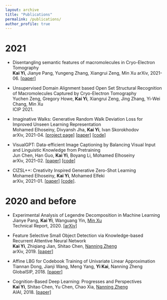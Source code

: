 ```yaml
---
layout: archive
title: "Publications"
permalink: /publications/
author_profile: true
---
```


# 2021
* Disentangling semantic features of macromolecules in Cryo-Electron Tomography                                                         
  **Kai Yi**, Jianye Pang, Yungeng Zhang, Xiangrui Zeng, Min Xu
  arXiv, 2021-06. [[paper]](https://arxiv.org/abs/2106.14192)

* Unsupervised Domain Alignment based Open Set Structural Recognition of Macromolecules Captured by Cryo-Electron Tomography      
  Yuchen Zeng, Gregory Howe, **Kai Yi**, Xiangrui Zeng, Jing Zhang, Yi-Wei Chang, Min Xu        
  ICIP 2021.
  
* Imaginative Walks: Generative Random Walk Deviation Loss for Improved Unseen Learning Representation            
  Mohamed Elhoseiny, Divyansh Jha, **Kai Yi**, Ivan Skorokhodov           
  arXiv, 2021-04. [[project page]](https://imaginative-walks.github.io/) [[paper]](https://arxiv.org/abs/2104.09757) [[code]](https://github.com/Vision-CAIR/GRaW)   
  
* VisualGPT: Data-efficient Image Captioning by Balancing Visual Input and Linguistic Knowledge from Pretraining             
  Jun Chen, Han Guo, **Kai Yi**, Boyang Li, Mohamed Elhoseiny              
  arXiv, 2021-02. [[paper]](https://arxiv.org/abs/2102.10407) [[code]](https://github.com/Vision-CAIR/VisualGPT)
  
* CIZSL++: Creativity Inspired Generative Zero-Shot Learning            
  Mohamed Elhoseiny, **Kai Yi**,  Mohamed Elfeki               
  arXiv, 2021-01. [[paper]](https://arxiv.org/abs/2101.00173) [[code]](https://github.com/Elhoseiny-VisionCAIR-Lab/CIZSL.v2).

# 2020 and before 
* Experimental Analysis of Legendre Decomposition in Machine Learning                 
  Jianye Pang, **Kai Yi**, Wanguang Yin, [Min Xu](https://xulabs.github.io/#aboutxu)               
  Technical Report, 2020. [[arXiv]](https://arxiv.org/abs/2008.05095)
  
* Feature Selective Small Object Detection via Knowledge-based Recurrent Attentive Neural Network                     
  **Kai Yi**, Zhiqiang Jian, Shitao Chen, [Nanning Zheng](http://www.aiar.xjtu.edu.cn/info/1015/1071.htm)                    
  arXiv, 2019. [[paper]](https://arxiv.org/abs/1803.05263v4)
  
* Affine LBG for Codebook Training of Univariate Linear Approximation          
  Tiannan Dong, Jianji Wang, Meng Yang, **Yi Kai**, Nanning Zheng          
  GlobalSIP, 2018. [[paper]](https://ieeexplore.ieee.org/abstract/document/8646389/)

* Cognition-Based Deep Learning: Progresses and Perspectives           
  **Kai Yi**, Shitao Chen, Yu Chen, Chao Xia, [Nanning Zheng](http://www.aiar.xjtu.edu.cn/info/1015/1071.htm)          
  AIAI, 2018. [[paper]](https://link.springer.com/chapter/10.1007/978-3-319-92007-8_11)


